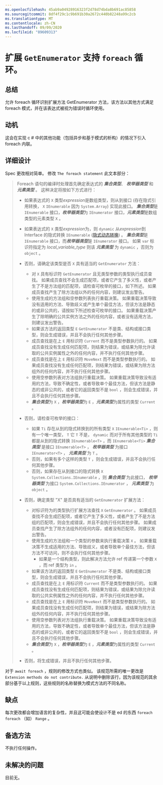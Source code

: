 ```yaml
---
ms.openlocfilehash: 45ab9a04928916323f2d78d74bda8b691ac85858
ms.sourcegitcommit: 8df4f29c1c9b691b30a2672c440b82248a99c2cb
ms.translationtype: MT
ms.contentlocale: zh-CN
ms.lasthandoff: 09/09/2020
ms.locfileid: "89609313"
---
```

# <a name="extension-getenumerator-support-for-foreach-loops"></a>扩展 `GetEnumerator` 支持 `foreach` 循环。

## <a name="summary"></a>总结
[summary]: #summary

允许 foreach 循环识别扩展方法 GetEnumerator 方法，该方法以其他方式满足 foreach 模式，并在该表达式被视为错误时循环使用。

## <a name="motivation"></a>动机
[motivation]: #motivation

这会在实现 c # 中的其他功能（包括异步和基于模式的析构）的情况下引入 foreach 内联。

## <a name="detailed-design"></a>详细设计
[design]: #detailed-design

Spec 更改相对简单。 修改 `The foreach statement` 此文本部分：

>Foreach 语句的编译时处理首先确定表达式的 ***集合类型***、 ***枚举器类型*** 和 ***元素类型*** 。 这种决定将按如下方式进行：
>
>*  如果表达式的 `X` 类型*expression*是数组类型，则从到接口 (存在隐式引用转换， `X` `IEnumerable` 因为 `System.Array`) 实现此接口。 ***集合类型***是 `IEnumerable` 接口，***枚举器类型***为 `IEnumerator` 接口，***元素类型***是数组类型的元素类型 `X` 。
>*  如果表达式的 `X` 类型*expression*为，则 `dynamic` 从*expression*到 Interface 的隐式转换 `IEnumerable` ([隐式动态转换](../../spec/conversions.md#implicit-dynamic-conversions)) 。 ***集合类型***是 `IEnumerable` 接口，而***枚举器类型***是 `IEnumerator` 接口。 如果 `var` 标识符指定为 *local_variable_type* 则该 ***元素类型*** 为 `dynamic` ，否则为 `object` 。
>*  否则，请确定该类型是否 `X` 具有适当的 `GetEnumerator` 方法：
>    * 对 `X` 具有标识符 `GetEnumerator` 且无类型参数的类型执行成员查找。 如果成员查找不会生成匹配项，或者它产生了多义性，或者产生了不是方法组的匹配项，请检查可枚举的接口，如下所述。 如果成员查找产生了除方法组以外的任何内容，则建议发出警告。
>    * 使用生成的方法组和空参数列表执行重载决策。 如果重载决策导致没有适用的方法、导致歧义或产生单个最佳方法，但该方法是静态的或非公共的，请按如下所述检查可枚举的接口。 如果重载决策产生了除明确的公共实例方法之外的任何内容，或者没有适用方法，则建议发出警告。
>    * 如果该方法的返回类型 `E` `GetEnumerator` 不是类、结构或接口类型，则会生成错误，并且不会执行任何其他步骤。
>    * 成员查找是在上 `E` 用标识符 `Current` 而不是类型参数执行的。 如果成员查找没有生成任何匹配项，则结果为错误，或结果为除允许读取的公共实例属性之外的任何内容，并不执行任何其他步骤。
>    * 成员查找是在上 `E` 用标识符 `MoveNext` 而不是类型参数执行的。 如果成员查找没有生成任何匹配项，则结果为错误，或结果为除方法组外的任何内容，并不执行任何其他步骤。
>    * 使用空参数列表对方法组执行重载决策。 如果重载决策导致没有适用的方法，导致不确定性，或者导致单个最佳方法，但该方法是静态的或非公共的，或者它的返回类型不是 `bool` ，则会生成错误，并且不会执行任何其他步骤。
>    * ***集合类型***为 `X` ，***枚举器类型***为 `E` ，***元素类型***为属性的类型 `Current` 。
>
>*  否则，请检查可枚举的接口：
>    * 如果 `Ti` 存在从到的隐式转换到的所有类型 `X` `IEnumerable<Ti>` ，则有一个唯一类型， `T` 它 `T` 不是， `dynamic` 而对于所有其他类型的 `Ti` 都是从到的隐式转换 `IEnumerable<T>` ，而 `IEnumerable<Ti>` ***集合类型*** 是接口 `IEnumerable<T>` ， ***枚举器类型*** 为接口 `IEnumerator<T>` ， ***元素类型*** 为 `T` 。
>    * 否则，如果有多个这样的类型 `T` ，则会生成错误，并且不会执行任何其他步骤。
>    * 否则，如果存在从到接口的隐式转换 `X` `System.Collections.IEnumerable` ，则 ***集合类型*** 为此接口， ***枚举器类型*** 为接口 `System.Collections.IEnumerator` ， ***元素类型*** 为 `object` 。
>*  否则，确定类型 "X" 是否具有适当的 `GetEnumerator` 扩展方法：
>    * 对标识符为的类型执行扩展方法查找 `X` `GetEnumerator` 。 如果成员查找不会生成匹配项，或者它产生了多义性，或者产生了不是方法组的匹配项，则会生成错误，并且不会执行任何其他步骤。 如果成员查找产生了除方法组外的任何内容，或者没有匹配项，则建议发出警告。
>    * 使用生成的方法组和一个类型的参数来执行重载决策 `X` 。 如果重载决策不生成适用的方法、导致歧义，或者导致单个最佳方法，但该方法不可访问，则不会执行任何其他步骤。
>        * 如果是一个结构类型，则此解决方法允许 ref 传递第一个参数 `X` ，而 ref 类型为 `in` 。
>    * 如果该方法的返回类型 `E` `GetEnumerator` 不是类、结构或接口类型，则会生成错误，并且不会执行任何其他步骤。
>    * 成员查找是在上 `E` 用标识符 `Current` 而不是类型参数执行的。 如果成员查找没有生成任何匹配项，则结果为错误，或结果为除允许读取的公共实例属性之外的任何内容，并不执行任何其他步骤。
>    * 成员查找是在上 `E` 用标识符 `MoveNext` 而不是类型参数执行的。 如果成员查找没有生成任何匹配项，则结果为错误，或结果为除方法组外的任何内容，并不执行任何其他步骤。
>    * 使用空参数列表对方法组执行重载决策。 如果重载决策导致没有适用的方法，导致不确定性，或者导致单个最佳方法，但该方法是静态的或非公共的，或者它的返回类型不是 `bool` ，则会生成错误，并且不会执行任何其他步骤。
>    * ***集合类型***为 `X` ，***枚举器类型***为 `E` ，***元素类型***为属性的类型 `Current` 。
>*  否则，将生成错误，并且不执行任何其他步骤。

对于 `await foreach` ，规则的修改方式也类似。 该规范所需的唯一更改是 `Extension methods do not contribute.` 从说明中删除该行，因为该规范的其余部分基于以上规则，这些规则的名称替换为模式方法的不同名称。

## <a name="drawbacks"></a>缺点
[drawbacks]: #drawbacks

每次更改都会增加语言的复杂性，并且这可能会使设计不是 ed 的东西 `foreach` `foreach` （如） `Range` 。

## <a name="alternatives"></a>备选方法
[alternatives]: #alternatives

不执行任何操作。

## <a name="unresolved-questions"></a>未解决的问题
[unresolved]: #unresolved-questions

目前无。
